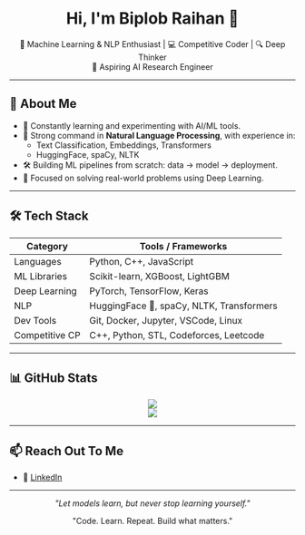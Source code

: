 <h1 align="center">Hi, I'm Biplob Raihan 👋</h1>

<p align="center">
🤖 Machine Learning & NLP Enthusiast | 💻 Competitive Coder | 🔍 Deep Thinker <br>
 🚀 Aspiring AI Research Engineer
</p>

---

## 🧠 About Me

- 🌱 Constantly learning and experimenting with AI/ML tools.
- 💬 Strong command in **Natural Language Processing**, with experience in:
  - Text Classification, Embeddings, Transformers
  - HuggingFace, spaCy, NLTK
- 🛠 Building ML pipelines from scratch: data → model → deployment.
- 🎯 Focused on solving real-world problems using Deep Learning.
---

## 🛠 Tech Stack

| Category         | Tools / Frameworks                                    |
|------------------|-------------------------------------------------------|
| Languages        | Python, C++, JavaScript                               |
| ML Libraries     | Scikit-learn, XGBoost, LightGBM                       |
| Deep Learning    | PyTorch, TensorFlow, Keras                            |
| NLP              | HuggingFace 🤗, spaCy, NLTK, Transformers             |
| Dev Tools        | Git, Docker, Jupyter, VSCode, Linux                   |
| Competitive CP   | C++, Python, STL, Codeforces, Leetcode                |

---

## 📊 GitHub Stats

<p align="center">
  <img src="https://github-readme-stats.vercel.app/api?username=imbr17&show_icons=true&theme=default" />
  <br>
  <img src="https://github-readme-streak-stats.herokuapp.com/?user=imbr17&theme=default" />
</p>

---

## 📫 Reach Out To Me

- 💼 [LinkedIn](["https://www.linkedin.com/in/md-biplob-raihan-499457378/"])
---

<p align="center">
  <i>"Let models learn, but never stop learning yourself."</i>  
</p>
<p align="center">"Code. Learn. Repeat. Build what matters."</p>
